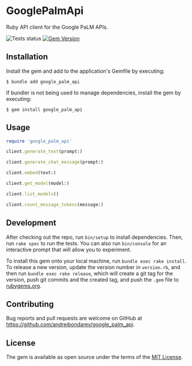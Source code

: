 # GooglePalmApi

Ruby API client for the Google PaLM APIs.

![Tests status](https://github.com/andreibondarev/google_palm_api/actions/workflows/ci.yml/badge.svg) [![Gem Version](https://badge.fury.io/rb/google_palm_api.svg)](https://badge.fury.io/rb/google_palm_api)


## Installation

Install the gem and add to the application's Gemfile by executing:

    $ bundle add google_palm_api

If bundler is not being used to manage dependencies, install the gem by executing:

    $ gem install google_palm_api

## Usage

```ruby
require 'google_palm_api'
```
```ruby
client.generate_text(prompt:)
```
```ruby
client.generate_chat_message(prompt:)
```
```ruby
client.embed(text:)
```
```ruby
client.get_model(model:)
```
```ruby
client.list_models()
```
```ruby
client.count_message_tokens(message:)
```
## Development

After checking out the repo, run `bin/setup` to install dependencies. Then, run `rake spec` to run the tests. You can also run `bin/console` for an interactive prompt that will allow you to experiment.

To install this gem onto your local machine, run `bundle exec rake install`. To release a new version, update the version number in `version.rb`, and then run `bundle exec rake release`, which will create a git tag for the version, push git commits and the created tag, and push the `.gem` file to [rubygems.org](https://rubygems.org).

## Contributing

Bug reports and pull requests are welcome on GitHub at https://github.com/andreibondarev/google_palm_api.

## License

The gem is available as open source under the terms of the [MIT License](https://opensource.org/licenses/MIT).
